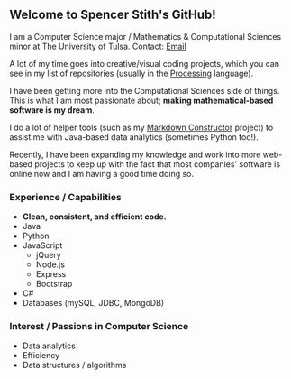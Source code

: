 ## Welcome to Spencer Stith's GitHub!

I am a Computer Science major / Mathematics & Computational Sciences minor at The University of Tulsa.
Contact: [Email](mailto:spencerstith@yahoo.com)

A lot of my time goes into creative/visual coding projects, which you can see in my list of repositories (usually in the [Processing](https://processing.org) language).

I have been getting more into the Computational Sciences side of things. This is what I am most passionate about; **making mathematical-based software is my dream**. 

I do a lot of helper tools (such as my [Markdown Constructor](https://github.com/spencerstith/Markdown-Constructor) project) to assist me with Java-based data analytics (sometimes Python too!).

Recently, I have been expanding my knowledge and work into more web-based projects to keep up with the fact that most companies' software is online now and I am having a good time doing so.

### Experience / Capabilities
* **Clean, consistent, and efficient code.**
* Java
* Python
* JavaScript
  * jQuery
  * Node.js
  * Express
  * Bootstrap
* C#
* Databases (mySQL, JDBC, MongoDB)

### Interest / Passions in Computer Science
* Data analytics
* Efficiency
* Data structures / algorithms
